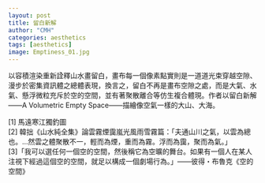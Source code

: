 ```yaml
---
layout: post
title: 留白新解
author: "CMH"
categories: aesthetics
tags: [aesthetics]
image: Emptiness_01.jpg
---
```


以容積渲染重新詮釋山水畫留白，畫布每一個像素點實則是一道道光束穿越空隙、漫步於密集資訊體之總體表現，換言之，留白不再是畫布空隙之處，而是大氣、水氣、懸浮微粒充斥於空的空間，並有著聚散離合等仿生複合體現。作者以留白新解——A Volumetric Empty Space——描繪像空氣一樣的大山、大海。  
  
  
[1] 馬遠寒江獨釣圖  
[2] 韓拙《山水純全集》論雲霧煙靄嵐光風雨雪霧篇：「夫通山川之氣，以雲為總也。...然雲之體聚散不一，輕而為煙，重而為霧。浮而為靄，聚而為氣。」  
[3]「我可以選任何一個空的空間，然後稱它為空曠的舞台。如果有一個人在某人注視下經過這個空的空間，就足以構成一個劇場行為。」——彼得・布魯克《空的空間》  
  
